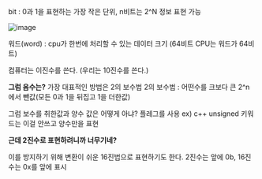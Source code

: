 
bit : 0과 1을 표현하는 가장 작은 단위, n비트는 2^N 정보 표현 가능

![image](https://github.com/jin20203458/Obsidian/assets/127675852/f924fa7f-3eb9-48c4-839d-0009df8e03df)


워드(word) : cpu가 한번에 처리할 수 있는 데이터 크기 (64비트 CPU는 워드가 64비트)

컴퓨터는 이진수를 쓴다. (우리는 10진수를 쓴다.)

**그럼 음수는?** 
가장 대표적인 방법은 2의 보수법 
2의 보수법 : 어떤수를 크보다 큰 2^n 에서 뺀값(모든 0과 1을 뒤집고 1을 더한값)

그럼 보수를 취한값과 양수 값은 어떻게 아냐? 플레그를 사용
ex) c++ unsigned 키워드는 이걸 안쓰고 양수만을 표현

**근데 2진수로 표현하려니까 너무기네?**

이를 방지하기 위해 변환이 쉬운 16진법으로 표현하기도 한다.
2진수는 앞에 0b, 16진수는 0x를 앞에 표시

